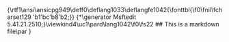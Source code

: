 {\rtf1\ansi\ansicpg949\deff0\deflang1033\deflangfe1042{\fonttbl{\f0\fnil\fcharset129 \'b1\'bc\'b8\'b2;}}
{\*\generator Msftedit 5.41.21.2510;}\viewkind4\uc1\pard\lang1042\f0\fs22 ## This is a markdown file\par
}
 